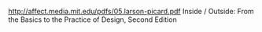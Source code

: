http://affect.media.mit.edu/pdfs/05.larson-picard.pdf
Inside / Outside: From the Basics to the Practice of Design, Second Edition

